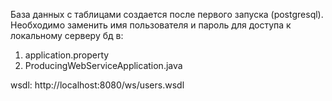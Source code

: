 База данных с таблицами создается после 
первого запуска (postgresql).
Необходимо заменить имя пользователя и пароль
для доступа к локальному серверу бд в:

1. application.property
2. ProducingWebServiceApplication.java

wsdl:
http://localhost:8080/ws/users.wsdl